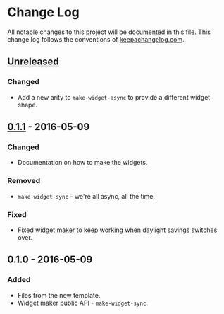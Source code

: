# Change Log
All notable changes to this project will be documented in this file. This change log follows the conventions of [keepachangelog.com](http://keepachangelog.com/).

## [Unreleased]
### Changed
- Add a new arity to `make-widget-async` to provide a different widget shape.

## [0.1.1] - 2016-05-09
### Changed
- Documentation on how to make the widgets.

### Removed
- `make-widget-sync` - we're all async, all the time.

### Fixed
- Fixed widget maker to keep working when daylight savings switches over.

## 0.1.0 - 2016-05-09
### Added
- Files from the new template.
- Widget maker public API - `make-widget-sync`.

[Unreleased]: https://github.com/your-name/github_api/compare/0.1.1...HEAD
[0.1.1]: https://github.com/your-name/github_api/compare/0.1.0...0.1.1
